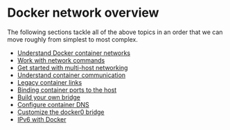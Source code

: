 <!--[metadata]>
+++
title = "Network configuration"
description = "Docker networking"
keywords = ["network, networking, bridge, docker,  documentation"]
[menu.engine]
identifier="smn_networking"
parent= "mn_use_engine"
weight=7
+++
<![end-metadata]-->

# Docker network overview

The following sections tackle all of the above topics in an order that we can move roughly from simplest to most complex.

- [Understand Docker container networks](dockernetworks.md)
- [Work with network commands](work-with-networks.md)
- [Get started with multi-host networking](get-started-overlay.md)
- [Understand container communication](container-communication.md)
- [Legacy container links](dockerlinks.md)
- [Binding container ports to the host](binding.md)
- [Build your own bridge](build-bridges.md)
- [Configure container DNS](configure-dns.md)
- [Customize the docker0 bridge](custom-docker0.md)  
- [IPv6 with Docker](ipv6.md)  
